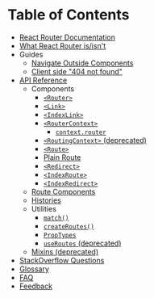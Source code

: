 # Table of Contents

* [React Router Documentation](README.md)
* [What React Router is/isn't](About.md)
* Guides
  * [Navigate Outside Components](/guides/NavigateOutsideComponents.md)
  * [Client side "404 not found"](/guides/NotFound.md)
* [API Reference](/api/README.md)
  * Components
    * [`<Router>`](/api/Router.md)
    * [`<Link>`](/api/Link.md)
    * [`<IndexLink>`](/api/IndexLink.md)
    * [`<RouterContext>`](/api/RouterContext.md)
      * [`context.router`](/api/RouterContext.md#contextrouter)
    * [`<RoutingContext>` (deprecated)](/api/RoutingContext.md)
    * [`<Route>`](/api/Route.md)
    * [Plain Route](/api/PlainRoute.md)
    * [`<Redirect>`](/api/Redirect.md)
    * [`<IndexRoute>`](/api/IndexRoute.md)
    * [`<IndexRedirect>`](/api/IndexRedirect.md)
  * [Route Components](/api/RouteComponents.md)
  * [Histories](/api/Histories.md)
  * Utilities
    * [`match()`](/api/match.md)
    * [`createRoutes()`](/api/createRoutes.md)
    * [`PropTypes`](/api/PropTypes.md)
    * [`useRoutes` (deprecated)](/api/useRoutes.md)
  * [Mixins (deprecated)](/api/Mixins.md)
* [StackOverflow Questions](StackOverflowQuestions.md)
* [Glossary](GLOSSARY.md)
* [FAQ](FAQ.md)
* [Feedback](Feedback.md)
